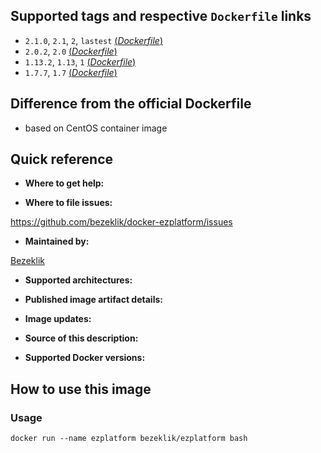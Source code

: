 ## Supported tags and respective `Dockerfile` links

- `2.1.0`, `2.1`, `2`, `lastest` [(*Dockerfile*)]()
- `2.0.2`, `2.0` [(*Dockerfile*)]()
- `1.13.2`, `1.13`, `1` [(*Dockerfile*)]()
- `1.7.7`, `1.7` [(*Dockerfile*)]()

## Difference from the official Dockerfile

- based on CentOS container image

## Quick reference

- **Where to get help:**

- **Where to file issues:**

https://github.com/bezeklik/docker-ezplatform/issues

- **Maintained by:**

[Bezeklik](https://github.com/bezeklik/)

- **Supported architectures:**

- **Published image artifact details:**

- **Image updates:**

- **Source of this description:**

- **Supported Docker versions:**

## How to use this image

### Usage

```
docker run --name ezplatform bezeklik/ezplatform bash
```

